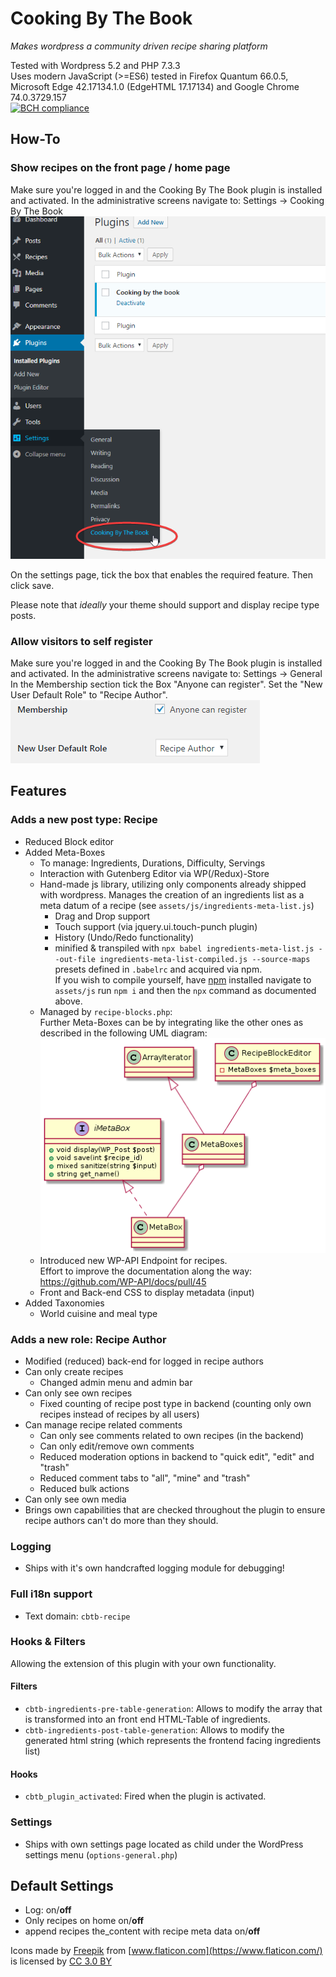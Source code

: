 # Cooking By The Book
_Makes wordpress a community driven recipe sharing platform_

Tested with Wordpress 5.2 and PHP 7.3.3  
Uses modern JavaScript (>=ES6) tested in 
Firefox Quantum 66.0.5, 
Microsoft Edge 42.17134.1.0 (EdgeHTML 17.17134) 
and Google Chrome 74.0.3729.157   
[![BCH compliance](https://bettercodehub.com/edge/badge/hubwoop/Cookig-By-The-Book?branch=master)](https://bettercodehub.com/)

## How-To
### Show recipes on the front page / home page
Make sure you're logged in and the Cooking By The Book plugin is installed and activated.
In the administrative screens navigate to: Settings -> Cooking By The Book
![Image showing where the settings can be found](assets/documentation/cbtb-settings.png)

On the settings page, tick the box that enables the required feature. Then click save.

Please note that _ideally_ your theme should support and display recipe type posts.

### Allow visitors to self register
Make sure you're logged in and the Cooking By The Book plugin is installed and activated.
In the administrative screens navigate to: Settings -> General
In the Membership section tick the Box "Anyone can register".
Set the "New User Default Role" to "Recipe Author".
![Image showing where the registration setting can be found](assets/documentation/anyone-can-register.png)


## Features
### Adds a new post type: Recipe
- Reduced Block editor
- Added Meta-Boxes
    - To manage: Ingredients, Durations, Difficulty, Servings
    - Interaction with Gutenberg Editor via WP(/Redux)-Store
    - Hand-made js library, utilizing only components already shipped with wordpress. Manages the creation of an 
      ingredients list as a meta datum of a recipe (see `assets/js/ingredients-meta-list.js`)
        - Drag and Drop support
        - Touch support (via jquery.ui.touch-punch plugin)
        - History (Undo/Redo functionality)
        - minified & transpiled with 
          `npx babel ingredients-meta-list.js --out-file ingredients-meta-list-compiled.js --source-maps` presets 
          defined in `.babelrc` and acquired via npm.  
          If you wish to compile yourself, have [npm](https://www.npmjs.com/) installed navigate to `assets/js` run 
          `npm i` and then the `npx` command as documented above.
    - Managed by `recipe-blocks.php`:  
      Further Meta-Boxes can be by integrating like the other ones as described in the following UML diagram:
      ![MetaBox UML Diagram](assets/documentation/metaboxplantuml.png)
    - Introduced new WP-API Endpoint for recipes.  
      Effort to improve the documentation along the way: https://github.com/WP-API/docs/pull/45
    - Front and Back-end CSS to display metadata (input)
- Added Taxonomies
    - World cuisine and meal type

### Adds a new role: Recipe Author
- Modified (reduced) back-end for logged in recipe authors
- Can only create recipes
  - Changed admin menu and admin bar
- Can only see own recipes
    - Fixed counting of recipe post type in backend (counting only own recipes instead of recipes by all users)
- Can manage recipe related comments
    - Can only see comments related to own recipes (in the backend)
    - Can only edit/remove own comments
    - Reduced moderation options in backend to "quick edit", "edit" and "trash"
    - Reduced comment tabs to "all", "mine" and "trash"
    - Reduced bulk actions
- Can only see own media
- Brings own capabilities that are checked throughout the plugin to ensure recipe authors can't do more than they 
  should.

### Logging
- Ships with it's own handcrafted logging module for debugging!

### Full i18n support
- Text domain: `cbtb-recipe`

### Hooks & Filters
Allowing the extension of this plugin with your own functionality.

#### Filters
- `cbtb-ingredients-pre-table-generation`: Allows to modify the array that is transformed into an front end HTML-Table 
  of ingredients.
- `cbtb-ingredients-post-table-generation`: Allows to modify the generated html string (which represents the frontend 
  facing ingredients list)
#### Hooks
- `cbtb_plugin_activated`: Fired when the plugin is activated.

### Settings
- Ships with own settings page located as child under the WordPress settings menu (`options-general.php`)

## Default Settings
- Log: on/**off**
- Only recipes on home on/**off**
- append recipes the_content with recipe meta data on/**off**

Icons made by [Freepik](https://www.freepik.com/) from 
[www.flaticon.com](https://www.flaticon.com/) is 
licensed by [CC 3.0 BY](http://creativecommons.org/licenses/by/3.0/)

